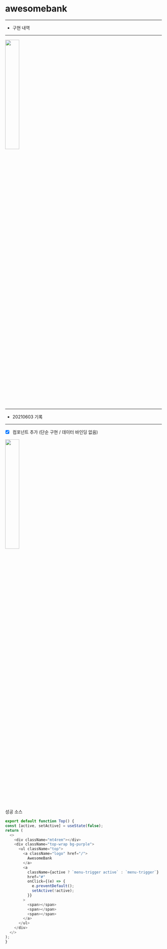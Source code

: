 
# awesomebank

---
- 구현 내역
- ---

<img width="30%" aligh="left" src="https://user-images.githubusercontent.com/75153322/120579475-86a91880-c462-11eb-841a-b7d0bec7e1a9.gif" />

---
- 20210603 기록
- ---

* [x] 컴포넌트 추가 (단순 구현 / 데이터 바인딩 없음)

<img width="30%" src="https://user-images.githubusercontent.com/75153322/120579475-86a91880-c462-11eb-841a-b7d0bec7e1a9.gif" />

  성공 소스
  
  ```javascript
  export default function Top() {
  const [active, setActive] = useState(false);
  return (
    <>
      <div className="mt4rem"></div>
      <div className="top-wrap bg-purple">
        <ul className="top">
          <a className="logo" href="/">
            AwesomeBank
          </a>
          <a
            className={active ? `menu-trigger active` : `menu-trigger`}
            href="#"
            onClick={(e) => {
              e.preventDefault();
              setActive(!active);
            }}
          >
            <span></span>
            <span></span>
            <span></span>
          </a>
        </ul>
      </div>
    </>
  );
}
  ```
